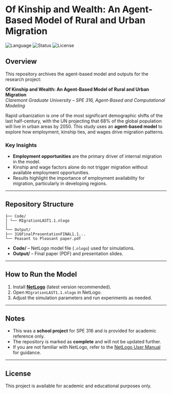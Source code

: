 # **Of Kinship and Wealth: An Agent-Based Model of Rural and Urban Migration**  

![Language](https://img.shields.io/badge/language-NetLogo-blue.svg)
![Status](https://img.shields.io/badge/status-complete-blue.svg)
![License](https://img.shields.io/badge/license-academic-green.svg)


## **Overview**  
This repository archives the agent-based model and outputs for the research project:  

**Of Kinship and Wealth: An Agent-Based Model of Rural and Urban Migration**  
*Claremont Graduate University – SPE 316, Agent-Based and Computational Modeling*  

Rapid urbanization is one of the most significant demographic shifts of the last half-century, with the UN projecting that 68% of the global population will live in urban areas by 2050. This study uses an **agent-based model** to explore how employment, kinship ties, and wages drive migration patterns.  

### **Key Insights**  
- **Employment opportunities** are the primary driver of internal migration in the model.  
- Kinship and wage factors alone do not trigger migration without available employment opportunities.  
- Results highlight the importance of employment availability for migration, particularly in developing regions.  

---

## **Repository Structure**  

```
├── Code/
│ └── MIgrationLAST1.1.nlogo
│
└── Output/
├── 316FinalPresentationFINAL1.1...
└── Peasant to Pleasant paper.pdf
```

- **Code/** – NetLogo model file (`.nlogo`) used for simulations.  
- **Output/** – Final paper (PDF) and presentation slides.  

---

## **How to Run the Model**  
1. Install [**NetLogo**](https://ccl.northwestern.edu/netlogo/) (latest version recommended).  
2. Open `MIgrationLAST1.1.nlogo` in NetLogo.  
3. Adjust the simulation parameters and run experiments as needed.  

---

## **Notes**  
- This was a **school project** for SPE 316 and is provided for academic reference only.  
- The repository is marked as **complete** and will not be updated further.  
- If you are not familiar with NetLogo, refer to the [NetLogo User Manual](https://ccl.northwestern.edu/netlogo/docs/) for guidance.  

---

## **License**  
This project is available for academic and educational purposes only.  





